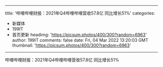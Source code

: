 
---
title: '哔哩哔哩财报：2021年Q4哔哩哔哩营收57.8亿 同比增长51%'
categories: 
 - 新媒体
 - 199IT
 - 首页更新
headimg: 'https://picsum.photos/400/300?random=6963'
author: 199IT
comments: false
date: Fri, 04 Mar 2022 13:20:03 GMT
thumbnail: 'https://picsum.photos/400/300?random=6963'
---

<div>   
哔哩哔哩财报：2021年Q4哔哩哔哩营收57.8亿 同比增长51%  
</div>
            
